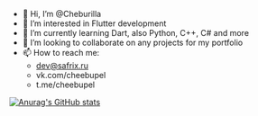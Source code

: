 - 👋 Hi, I’m @Cheburilla
- 👀 I’m interested in Flutter development
- 🌱 I’m currently learning Dart, also Python, C++, C# and more
- 💞️ I’m looking to collaborate on any projects for my portfolio
- 📫 How to reach me: 
  - dev@safrix.ru
  - vk.com/cheebupel
  - t.me/cheebupel

[![Anurag's GitHub stats](https://github-readme-stats.vercel.app/api?username=Cheburilla&show_icons=true&theme=transparent)](https://github.com/anuraghazra/github-readme-stats)

<!---
Cheburilla/Cheburilla is a ✨ special ✨ repository because its `README.md` (this file) appears on your GitHub profile.
You can click the Preview link to take a look at your changes.
--->
